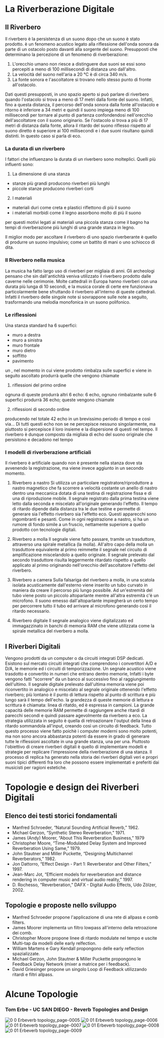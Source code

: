 # La Riverberazione Digitale

## Il Riverbero
Il riverbero è la persistenza di un suono dopo che un suono è stato prodotto.
è un fenomeno acustico legato alla riflessione dell'onda sonora da parte di un ostacolo posto davanti alla sorgente del suono.
Presupposti che determinano la percezione di un fenomeno di riverberazione:

1. L'orecchio umano non riesce a distinguere due suoni se essi sono percepiti a meno di 100 millisecondi di distanza uno dall'altro.
2. La velocità del suono nell'aria a 20 °C è di circa 340 m/s.
3. La fonte sonora e l'ascoltatore si trovano nello stesso punto di fronte all'ostacolo.

Dati questi presupposti, in uno spazio aperto si può parlare di riverbero quando l'ostacolo si trova a meno di 17 metri dalla fonte del suono. 
Infatti, fino a questa distanza, il percorso dell'onda sonora dalla fonte all'ostacolo e ritorno è inferiore a 34 metri 
e quindi il suono impiega meno di 100 millisecondi 
per tornare al punto di partenza confondendosi nell'orecchio dell'ascoltatore con il suono originario.
Se l'ostacolo si trova a più di 17 metri di distanza dalla fonte, 
allora il ritardo del suono riflesso rispetto al suono diretto è superiore ai 100 millisecondi 
e i due suoni risultano quindi distinti. 
In questo caso si parla di eco.

### La durata di un riverbero
I fattori che influenzano la durata di un riverbero sono molteplici.
Quelli più influenti sono:

1. La dimensione di una stanza
 - stanze più grandi producono riverberi più lunghi
 - piccole stanze producono riverberi corti
 
2. I materiali
 - materiali duri come creta e plastici riflettono di più il suono
 - i materiali morbidi come il legno assorbono molto di più il suono
 
 per questi motivi legati ai materiali una piccola stanza come il bagno ha tempi di riverberazione più lunghi
 di una grande stanza in legno.

Il miglior modo per ascoltare il riverbero di uno spazio riverberante è quello di produrre un suono impulsivo;
come un battito di mani o uno schiocco di dita.

### Il Riverbero nella musica
La musica ha fatto largo uso di riverberi per migliaia di anni.
Gli archeologi pensano che sin dall'antichità veniva utilizzato il riverbero prodotto dalle caverne nelle cerimonie.
Molte cattedrali in Europa hanno riverberi con una durata più lunga di 10 secondi, 
e la musica corale di certe ere funzionava particolarmente bene sfruttando il riverbero all'interno di queste cattedrali.
Infatti il riverbero delle singole note si sovrappone sulle note a seguito, trasformando una melodia monofonica in un suono polifonico.

### Le riflessioni
Una stanza standard ha 6 superfici:
- muro a destra
- muro a sinistra
- muro frontale
- muro dietro
- soffitto
- pavimento

un , nel momento in cui viene prodotto rimbalza sulle superfici e viene in seguito ascoltato
produrrà quelle che vengono chiamate

1. riflessioni del primo ordine

ognuna di queste produrrà altri 6 echo: 6 echo, ognuno rimbalzante sulle 6 superfici produrrà 36 echo;
queste vengono chiamate

2. riflessioni di secondo ordine

producendo nel totale 42 echo in un brevissimo periodo di tempo
e così via...
Di tutti questi echo non se ne percepisce nessuno singolarmente, 
ma piuttosto si percepisce il loro insieme e la dispersione di questi nel tempo.
Il riverbero è dunque composto da migliaia di echo 
del suono originale che persistono e decadono nel tempo

### I modelli di riverberazione artificiali
Il riverbero è artificiale quando non è presente nella stanza dove sta avvenendo la registrazione,
ma viene invece aggiunto in un secondo momento. 

1. Riverbero a nastro
Si utilizza un particolare registratore/riproduttore a nastro magnetico che fa scorrere 
a velocità costante un anello di nastro dentro una meccanica dotata di una testina di registrazione 
fissa e di una di riproduzione mobile. 
Il segnale registrato dalla prima testina viene letto dalla seconda e miscelato all'originale generando l'effetto. 
Il tempo di ritardo dipende dalla distanza tra le due testine e permette di generare sia l'effetto riverbero sia l'effetto eco. 
Questi apparecchi sono ingombranti e pesanti. Come in ogni registrazione a nastro, si ha un rumore di fondo simile a un fruscio, 
nettamente superiore a quello prodotto con tecnologie digitali.

2. Riverbero a molla
Il segnale viene fatto passare, tramite un trasduttore, 
attraverso una spirale metallica (la molla). 
All'altro capo della molla un trasduttore equivalente al primo reimmette il segnale nel circuito di amplificazione 
miscelandolo a quello originale. 
Il segnale prelevato dal secondo trasduttore risulta leggermente ritardato rispetto 
a quello applicato al primo originando nell'orecchio dell'ascoltatore l'effetto del riverbero.

3. Riverbero a camera
Sulla falsariga del riverbero a molla, in una scatola isolata acusticamente dall'esterno 
viene inserito un tubo curvato in maniera da creare il percorso più lungo possibile. 
Ad un'estremità del tubo viene posto un piccolo altoparlante mentre all'altra estremità c'è un microfono. 
Il suono emesso dall'altoparlante impiegherà un certo tempo per percorrere tutto il tubo 
ed arrivare al microfono generando così il ritardo necessario.

4. Riverbero digitale
Il segnale analogico viene digitalizzato ed immagazzinato in banchi di memoria RAM 
che viene utilizzata come la spirale metallica del riverbero a molla. 

## I Riverberi Digitali
Vengono prodotti da un computer o da circuiti integrati DSP dedicati.
Esistono sul mercato circuiti integrati che comprendono i convertitori A/D e D/A, 
le memorie ed i circuiti di temporizzazione. 
Un segnale acustico viene trasdotto e convertito in numeri che entrano dentro memorie,
Infatti i byte vengono fatti "scorrere" da un banco al successivo fino al raggiungimento dell'ultimo. 
Il segnale digitale prelevato dall'ultima memoria viene poi riconvertito in analogico e miscelato 
al segnale originale ottenendo l'effetto riverbero;
più lontano è il punto di lettura rispetto al punto di scrittura e più lungo sarà il tempo dell'echo.
la grandezza di queste memorie di lettura e scrittura è chiamata: linea di ritatdo, ed è espressa in campioni.
La grande capacità delle memorie RAM permette di raggiungere anche ritardi 
di parecchi secondi e quindi passare agevolmente da riverbero a eco. 
La strategia utilizzata in seguito è quella di retroazionare l'output della linea di ritardo sommandola all'input,
creando così un circuito di feedback.
Tutto questo processo viene fatto poichè i computer moderni sono molto potenti, 
ma non sono ancora abbastanza potenti da essere in grado di generare tutte le riflessioni 
ascoltate in una grande stanza, una per una.
Piuttosto l'obiettivo di creare riverberi digitali è quello di implementare modelli e strategie
per replicare l'impressione della riverberazione di una stanza.
Il processo di replica ha generato nella storia dei riverberi digitali veri e propri suoni tipici differenti fra loro
che possono essere implementati e preferiti dai musicisti per ragioni estetiche.



# Topologie e design dei Riverberi Digitali

## Elenco dei testi storici fondamentali
 - Manfred Schroeder, “Natural Sounding Artificial Reverb,” 1962. 
 - Michael Gerzon, “Synthetic Stereo Reverberation,” 1971. 
 - James (Andy) Moorer, “About This Reverberation Business,” 1979
 - Christopher Moore, “Time-Modulated Delay System and Improved Reverberation Using Same,” 1979. 
 - John Stautner and Miller Puckette, “Designing Multichannel Reverberators,” 1982. 
 - Jon Dattorro, “Effect Design - Part 1: Reverberator and Other Filters,” 1997.
 - Jean-Marc Jot, “Efficient models for reverberation and distance rendering in computer music and virtual audio reality,” 1997. 
 - D. Rochesso, “Reverberation,” DAFX - Digital Audio Effects, Udo Zölzer, 2002.
 
 ## Topologie e proposte nello sviluppo
  - Manfred Schroeder propone l'applicazione di una rete di allpass e comb filters.
  - James Moorer implementa un filtro lowpass all'interno della retroazione dei comb.
  - Christopher Moore propone linee di ritardo modulate nel tempo e uscite Multi-tap da modelli delle early relfection.
  - William Martens e Gary Kendall propongono delle early reflection spazializzate.
  - Michael Gerzon, John Stautner & Miller Puckette propongono le Feedback Delay Network (mixer a matrice per i feedback).
  - David Griesinger propone un singolo Loop di Feedback utilizzando ritardi e filtri allpass.

# Alcune Topologie
### Tom Erbe - UC SAN DIEGO - Reverb Topologies and Design
![0 0 Erbeverb topology_page-0005](https://user-images.githubusercontent.com/15816245/115557014-8f2e0100-a2b1-11eb-9946-f7f0ed2c44e7.jpg)
![0 01 Erbeverb topology_page-0006](https://user-images.githubusercontent.com/15816245/115558531-2182d480-a2b3-11eb-8b54-64a1353857f4.jpg)
![0 01 Erbeverb topology_page-0007](https://user-images.githubusercontent.com/15816245/115558550-2778b580-a2b3-11eb-913d-1c2ac3167328.jpg)
![0 01 Erbeverb topology_page-0008](https://user-images.githubusercontent.com/15816245/115558577-2cd60000-a2b3-11eb-9429-044f62ac5975.jpg)
![0 01 Erbeverb topology_page-0009](https://user-images.githubusercontent.com/15816245/115558604-32334a80-a2b3-11eb-9d96-ed79616017ca.jpg)
